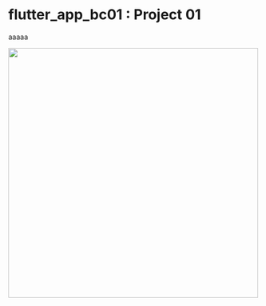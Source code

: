 # flutter_app_bc01 : Project 01

aaaaa




<img src ="https://user-images.githubusercontent.com/89514725/134369814-3e88dfbf-a30c-4541-a7ed-35eb366ba88d.png" height ="500">
